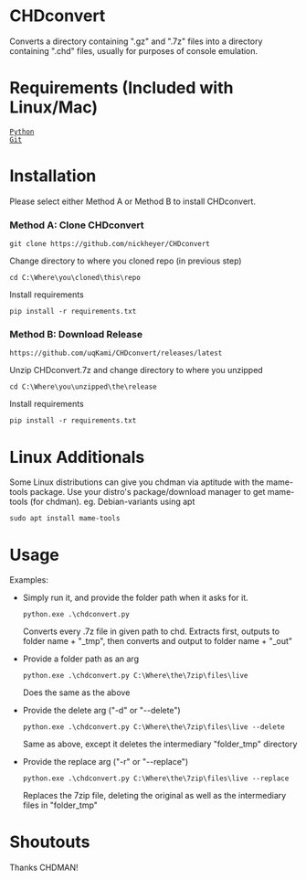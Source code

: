 # CHDconvert
Converts a directory containing ".gz" and ".7z" files into a directory containing ".chd" files, usually for purposes of console emulation.

# Requirements (Included with Linux/Mac)
[`Python`](https://www.python.org/downloads/)\
[`Git`](https://git-scm.com/download/win) 

# Installation
Please select either Method A or Method B to install CHDconvert.

### Method A: Clone CHDconvert
```
git clone https://github.com/nickheyer/CHDconvert
```
Change directory to where you cloned repo (in previous step)
```
cd C:\Where\you\cloned\this\repo
```
Install requirements
```
pip install -r requirements.txt
```

### Method B: Download Release
```
https://github.com/uqKami/CHDconvert/releases/latest
```
Unzip CHDconvert.7z and change directory to where you unzipped
```
cd C:\Where\you\unzipped\the\release
```
Install requirements
```
pip install -r requirements.txt
```

# Linux Additionals
Some Linux distributions can give you chdman via aptitude with the mame-tools package.
Use your distro's package/download manager to get mame-tools (for chdman).
eg. Debian-variants using apt
```
sudo apt install mame-tools
```


# Usage
Examples:

- Simply run it, and provide the folder path when it asks for it.
  ```
  python.exe .\chdconvert.py
  ```
  Converts every .7z file in given path to chd. Extracts first, outputs to folder name + "_tmp", then converts and output to folder     name + "_out"
  
- Provide a folder path as an arg
  ```
  python.exe .\chdconvert.py C:\Where\the\7zip\files\live
  ```
  Does the same as the above

- Provide the delete arg ("-d" or "--delete")
  ```
  python.exe .\chdconvert.py C:\Where\the\7zip\files\live --delete
  ```
  Same as above, except it deletes the intermediary "folder_tmp" directory

- Provide the replace arg ("-r" or "--replace")
  ```
  python.exe .\chdconvert.py C:\Where\the\7zip\files\live --replace
  ```
  Replaces the 7zip file, deleting the original as well as the intermediary files in "folder_tmp"

# Shoutouts
Thanks CHDMAN! 
